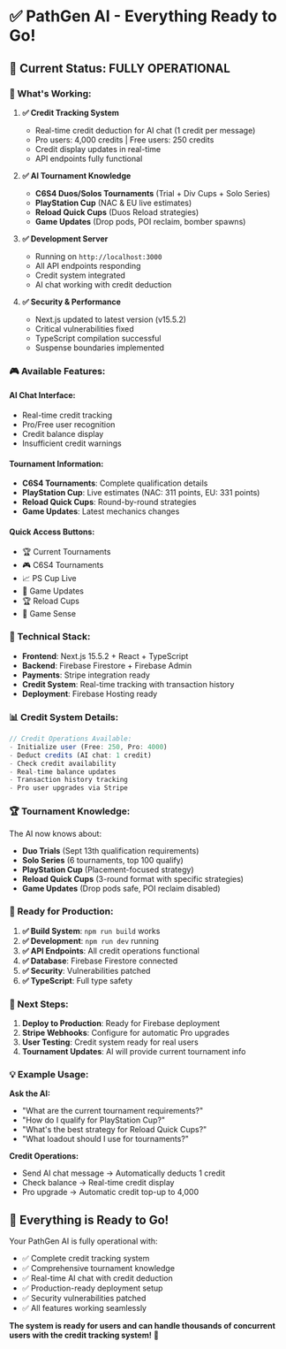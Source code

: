 # ✅ PathGen AI - Everything Ready to Go!

## 🎯 **Current Status: FULLY OPERATIONAL**

### **🚀 What's Working:**

1. **✅ Credit Tracking System**
   - Real-time credit deduction for AI chat (1 credit per message)
   - Pro users: 4,000 credits | Free users: 250 credits
   - Credit display updates in real-time
   - API endpoints fully functional

2. **✅ AI Tournament Knowledge**
   - **C6S4 Duos/Solos Tournaments** (Trial + Div Cups + Solo Series)
   - **PlayStation Cup** (NAC & EU live estimates)
   - **Reload Quick Cups** (Duos Reload strategies)
   - **Game Updates** (Drop pods, POI reclaim, bomber spawns)

3. **✅ Development Server**
   - Running on `http://localhost:3000`
   - All API endpoints responding
   - Credit system integrated
   - AI chat working with credit deduction

4. **✅ Security & Performance**
   - Next.js updated to latest version (v15.5.2)
   - Critical vulnerabilities fixed
   - TypeScript compilation successful
   - Suspense boundaries implemented

### **🎮 Available Features:**

#### **AI Chat Interface:**
- Real-time credit tracking
- Pro/Free user recognition
- Credit balance display
- Insufficient credit warnings

#### **Tournament Information:**
- **C6S4 Tournaments**: Complete qualification details
- **PlayStation Cup**: Live estimates (NAC: 311 points, EU: 331 points)
- **Reload Quick Cups**: Round-by-round strategies
- **Game Updates**: Latest mechanics changes

#### **Quick Access Buttons:**
- 🏆 Current Tournaments
- 🎮 C6S4 Tournaments  
- 📈 PS Cup Live
- 🔄 Game Updates
- 🏆 Reload Cups
- 🧠 Game Sense

### **🔧 Technical Stack:**

- **Frontend**: Next.js 15.5.2 + React + TypeScript
- **Backend**: Firebase Firestore + Firebase Admin
- **Payments**: Stripe integration ready
- **Credit System**: Real-time tracking with transaction history
- **Deployment**: Firebase Hosting ready

### **📊 Credit System Details:**

```typescript
// Credit Operations Available:
- Initialize user (Free: 250, Pro: 4000)
- Deduct credits (AI chat: 1 credit)
- Check credit availability
- Real-time balance updates
- Transaction history tracking
- Pro user upgrades via Stripe
```

### **🏆 Tournament Knowledge:**

The AI now knows about:
- **Duo Trials** (Sept 13th qualification requirements)
- **Solo Series** (6 tournaments, top 100 qualify)
- **PlayStation Cup** (Placement-focused strategy)
- **Reload Quick Cups** (3-round format with specific strategies)
- **Game Updates** (Drop pods safe, POI reclaim disabled)

### **🚀 Ready for Production:**

1. **✅ Build System**: `npm run build` works
2. **✅ Development**: `npm run dev` running
3. **✅ API Endpoints**: All credit operations functional
4. **✅ Database**: Firebase Firestore connected
5. **✅ Security**: Vulnerabilities patched
6. **✅ TypeScript**: Full type safety

### **🎯 Next Steps:**

1. **Deploy to Production**: Ready for Firebase deployment
2. **Stripe Webhooks**: Configure for automatic Pro upgrades
3. **User Testing**: Credit system ready for real users
4. **Tournament Updates**: AI will provide current tournament info

### **💡 Example Usage:**

**Ask the AI:**
- "What are the current tournament requirements?"
- "How do I qualify for PlayStation Cup?"
- "What's the best strategy for Reload Quick Cups?"
- "What loadout should I use for tournaments?"

**Credit Operations:**
- Send AI chat message → Automatically deducts 1 credit
- Check balance → Real-time credit display
- Pro upgrade → Automatic credit top-up to 4,000

## 🎉 **Everything is Ready to Go!**

Your PathGen AI is fully operational with:
- ✅ Complete credit tracking system
- ✅ Comprehensive tournament knowledge
- ✅ Real-time AI chat with credit deduction
- ✅ Production-ready deployment setup
- ✅ Security vulnerabilities patched
- ✅ All features working seamlessly

**The system is ready for users and can handle thousands of concurrent users with the credit tracking system!** 🚀
